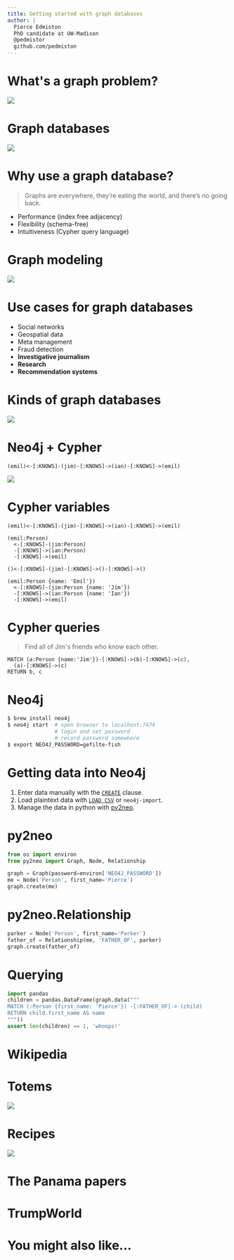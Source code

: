 ```yaml
---
title: Getting started with graph databases
author: |
  Pierce Edmiston  
  PhD candidate at UW-Madison  
  @pedmistor  
  github.com/pedmiston
---
```


# What's a graph problem?

![](refs/graph_databases/social_graph.png)

# Graph databases

![](refs/graph_databases/cover.png)

# Why use a graph database?

> Graphs are everywhere, they’re eating the world, and there’s no going back.

- Performance (index free adjacency)
- Flexibility (schema-free)
- Intuitiveness (Cypher query language)

# Graph modeling

![](refs/graph_databases/twitter_graph.png)

# Use cases for graph databases

- Social networks
- Geospatial data
- Meta management
- Fraud detection
- **Investigative journalism**
- **Research**
- **Recommendation systems**

# Kinds of graph databases

![](refs/graph_databases/graph_db_space.png)

# Neo4j + Cypher

`(emil)<-[:KNOWS]-(jim)-[:KNOWS]->(ian)-[:KNOWS]->(emil)`

![](refs/graph_databases/mutual_friends.png)

# Cypher variables

```
(emil)<-[:KNOWS]-(jim)-[:KNOWS]->(ian)-[:KNOWS]->(emil)

(emil:Person)
  <-[:KNOWS]-(jim:Person)
  -[:KNOWS]->(ian:Person)
  -[:KNOWS]->(emil)

()<-[:KNOWS]-(jim)-[:KNOWS]->()-[:KNOWS]->()

(emil:Person {name: 'Emil'})
  <-[:KNOWS]-(jim:Person {name: 'Jim'})
  -[:KNOWS]->(ian:Person {name: 'Ian'})
  -[:KNOWS]->(emil)
```

# Cypher queries

> Find all of Jim's friends who know each other.

```
MATCH (a:Person {name:'Jim'})-[:KNOWS]->(b)-[:KNOWS]->(c),
  (a)-[:KNOWS]->(c)
RETURN b, c
```

# Neo4j

```bash
$ brew install neo4j
$ neo4j start  # open browser to localhost:7474
               # login and set password
               # record password somewhere
$ export NEO4J_PASSWORD=gefilte-fish
```

# Getting data into Neo4j

1. Enter data manually with the [`CREATE`](https://neo4j.com/docs/developer-manual/current/cypher/clauses/create/) clause.
2. Load plaintext data with [`LOAD CSV`](https://neo4j.com/developer/guide-importing-data-and-etl/) or `neo4j-import`.
3. Manage the data in python with [py2neo](http://py2neo.org/v3/).

# py2neo

```python
from os import environ
from py2neo import Graph, Node, Relationship

graph = Graph(password=environ['NEO4J_PASSWORD'])
me = Node('Person', first_name='Pierce')
graph.create(me)
```

# py2neo.Relationship

```python
parker = Node('Person', first_name='Parker')
father_of = Relationship(me, 'FATHER_OF', parker)
graph.create(father_of)
```

# Querying

```python
import pandas
children = pandas.DataFrame(graph.data("""
MATCH (:Person {first_name: 'Pierce'}) -[:FATHER_OF]-> (child)
RETURN child.first_name AS name
"""))
assert len(children) == 1, 'whoops!'
```

# Wikipedia

# Totems

![](totems_game/gameplay.png)

# Recipes

![](totems_game/recipes.png)

# The Panama papers

# TrumpWorld

# You might also like...
